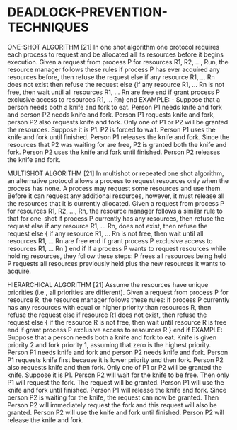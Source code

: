 # DEADLOCK-PREVENTION-TECHNIQUES

ONE-SHOT ALGORITHM [21]
In one shot algorithm one protocol requires each process to request and be allocated all its
resources before it begins execution. Given a request from process P for resources R1, R2,
..., Run, the resource manager follows these rules
if process P has ever acquired any resources before, then refuse the request
else if any resource R1, ... Rn does not exist then
refuse the request
else
{if any resource R1, ... Rn is not free, then wait until all resources R1, ... Rn are free end if
grant process P exclusive access to resources R1, ... Rn} end
EXAMPLE: -
Suppose that a person needs both a knife and fork to eat.
Person P1 needs knife and fork and person P2 needs knife and fork.
Person P1 requests knife and fork, person P2 also requests knife and fork.
Only one of P1 or P2 will be granted the resources.
Suppose it is P1. P2 is forced to wait.
Person P1 uses the knife and fork until finished.
Person P1 releases the knife and fork.
Since the resources that P2 was waiting for are free, P2 is granted both the knife and fork.
Person P2 uses the knife and fork until finished. Person P2 releases the knife and fork.


MULTISHOT ALGORITHM [21]
In multishot or repeated one shot algorithm, an alternative protocol allows a process to
request resources only when the process has none. A process may request some resources
and use them. Before it can request any additional resources, however, it must release all the
resources that it is currently allocated.
Given a request from process P for resources R1, R2, ..., Rn, the resource manager
follows a similar rule to that for one-shot
if process P currently has any resources,
then refuse the request
else if any resource R1, ... Rn, does not
exist, then refuse the request else
{ if any resource R1, ... Rn is not free,
then wait until all resources R1, ... Rn are free end if
grant process P exclusive access to resources R1, ...
Rn }
end if
If a process P wants to request resources while holding resources, they follow these steps:
P frees all resources being held P requests all resources previously held plus the new
resources it wants to acquire.


HIERARCHICAL ALGORITHM [21]
Assume the resources have unique priorities (i.e., all priorities are different). Given a
request from process P for resource R, the resource manager follows these rules:
if process P currently has any resources with equal or higher priority than
resources R, then
refuse the request
else if resource R1 does not exist, then
refuse the request else
{
if the resource R is not free, then wait until resource R is free
end if
grant process P exclusive access to resources R
} end if
EXAMPLE:
Suppose that a person needs both a knife and fork to eat. Knife is given priority 2 and fork
priority 1, assuming that zero is the highest priority. Person P1 needs knife and fork and
person P2 needs knife and fork. Person P1 requests knife first because it is lower priority and
then fork. Person P2 also requests knife and then fork. Only one of P1 or P2 will be granted
the knife. Suppose it is P1. Person P2 will wait for the knife to be free. Then only P1 will
request the fork. The request will be granted. Person P1 will use the knife and fork until
finished. Person P1 will release the knife and fork. Since person P2 is waiting for the knife,
the request can now be granted. Then Person P2 will immediately request the fork and this
request will also be granted. Person P2 will use the knife and fork until finished. Person P2
will release the knife and fork.
